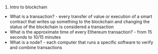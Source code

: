 01. Intro to blockchain

- What is a transaction? - every transfer of value or execution of a smart contract that writes up something to the blockchain and changing the status of the blockchain is considered a transaction
- What is the approximate time of every Ethereum transaction? - from 15 seconds to 10/15 minutes
- What is a node? - each computer that runs a specific software to verify and combine transactions
